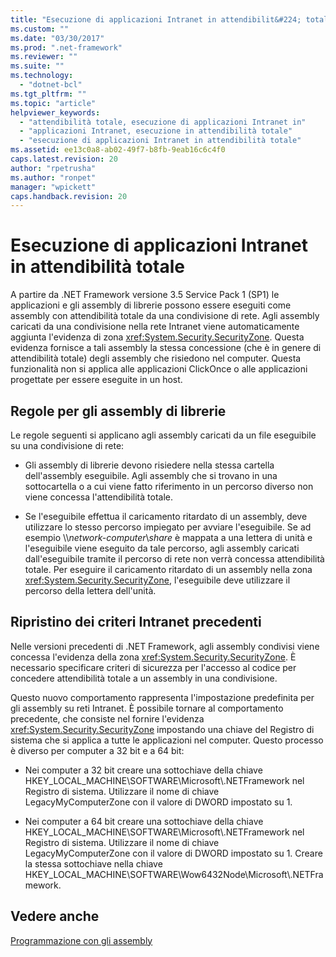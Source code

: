 ```yaml
---
title: "Esecuzione di applicazioni Intranet in attendibilit&#224; totale | Microsoft Docs"
ms.custom: ""
ms.date: "03/30/2017"
ms.prod: ".net-framework"
ms.reviewer: ""
ms.suite: ""
ms.technology: 
  - "dotnet-bcl"
ms.tgt_pltfrm: ""
ms.topic: "article"
helpviewer_keywords: 
  - "attendibilità totale, esecuzione di applicazioni Intranet in"
  - "applicazioni Intranet, esecuzione in attendibilità totale"
  - "esecuzione di applicazioni Intranet in attendibilità totale"
ms.assetid: ee13c0a8-ab02-49f7-b8fb-9eab16c6c4f0
caps.latest.revision: 20
author: "rpetrusha"
ms.author: "ronpet"
manager: "wpickett"
caps.handback.revision: 20
---
```

# Esecuzione di applicazioni Intranet in attendibilit&#224; totale
A partire da .NET Framework versione 3.5 Service Pack 1 \(SP1\) le applicazioni e gli assembly di librerie possono essere eseguiti come assembly con attendibilità totale da una condivisione di rete.  Agli assembly caricati da una condivisione nella rete Intranet viene automaticamente aggiunta l'evidenza di zona <xref:System.Security.SecurityZone>.  Questa evidenza fornisce a tali assembly la stessa concessione \(che è in genere di attendibilità totale\) degli assembly che risiedono nel computer.  Questa funzionalità non si applica alle applicazioni ClickOnce o alle applicazioni progettate per essere eseguite in un host.  
  
## Regole per gli assembly di librerie  
 Le regole seguenti si applicano agli assembly caricati da un file eseguibile su una condivisione di rete:  
  
-   Gli assembly di librerie devono risiedere nella stessa cartella dell'assembly eseguibile.  Agli assembly che si trovano in una sottocartella o a cui viene fatto riferimento in un percorso diverso non viene concessa l'attendibilità totale.  
  
-   Se l'eseguibile effettua il caricamento ritardato di un assembly, deve utilizzare lo stesso percorso impiegato per avviare l'eseguibile.  Se ad esempio \\\\*network\-computer*\\*share* è mappata a una lettera di unità e l'eseguibile viene eseguito da tale percorso, agli assembly caricati dall'eseguibile tramite il percorso di rete non verrà concessa attendibilità totale.  Per eseguire il caricamento ritardato di un assembly nella zona <xref:System.Security.SecurityZone>, l'eseguibile deve utilizzare il percorso della lettera dell'unità.  
  
## Ripristino dei criteri Intranet precedenti  
 Nelle versioni precedenti di .NET Framework, agli assembly condivisi viene concessa l'evidenza della zona <xref:System.Security.SecurityZone>.  È necessario specificare criteri di sicurezza per l'accesso al codice per concedere attendibilità totale a un assembly in una condivisione.  
  
 Questo nuovo comportamento rappresenta l'impostazione predefinita per gli assembly su reti Intranet.  È possibile tornare al comportamento precedente, che consiste nel fornire l'evidenza <xref:System.Security.SecurityZone> impostando una chiave del Registro di sistema che si applica a tutte le applicazioni nel computer.  Questo processo è diverso per computer a 32 bit e a 64 bit:  
  
-   Nei computer a 32 bit creare una sottochiave della chiave HKEY\_LOCAL\_MACHINE\\SOFTWARE\\Microsoft\\.NETFramework nel Registro di sistema.  Utilizzare il nome di chiave LegacyMyComputerZone con il valore di DWORD impostato su 1.  
  
-   Nei computer a 64 bit creare una sottochiave della chiave HKEY\_LOCAL\_MACHINE\\SOFTWARE\\Microsoft\\.NETFramework nel Registro di sistema.  Utilizzare il nome di chiave LegacyMyComputerZone con il valore di DWORD impostato su 1.  Creare la stessa sottochiave nella chiave HKEY\_LOCAL\_MACHINE\\SOFTWARE\\Wow6432Node\\Microsoft\\.NETFramework.  
  
## Vedere anche  
 [Programmazione con gli assembly](../../../docs/framework/app-domains/programming-with-assemblies.md)